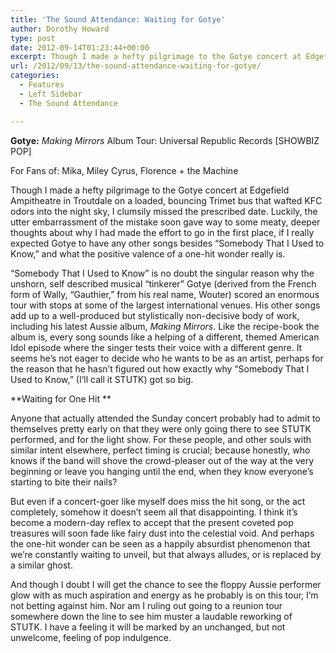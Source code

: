 ```yaml
---
title: 'The Sound Attendance: Waiting for Gotye'
author: Dorothy Howard
type: post
date: 2012-09-14T01:23:44+00:00
excerpt: Though I made a hefty pilgrimage to the Gotye concert at Edgefield Ampitheatre in Troutdale on a loaded, bouncing TriMet bus that wafted KFC odors into the night sky, I clumsily missed the prescribed date.
url: /2012/09/13/the-sound-attendance-waiting-for-gotye/
categories:
  - Features
  - Left Sidebar
  - The Sound Attendance

---
```

**Gotye:** _Making Mirrors_ Album Tour: Universal Republic Records [SHOWBIZ POP]

For Fans of: Mika, Miley Cyrus, Florence + the Machine

Though I made a hefty pilgrimage to the Gotye concert at Edgefield Ampitheatre in Troutdale on a loaded, bouncing Trimet bus that wafted KFC odors into the night sky, I clumsily missed the prescribed date. Luckily, the utter embarrassment of the mistake soon gave way to some meaty, deeper thoughts about why I had made the effort to go in the first place, if I really expected Gotye to have any other songs besides “Somebody That I Used to Know,” and what the positive valence of a one-hit wonder really is.

“Somebody That I Used to Know” is no doubt the singular reason why the unshorn, self described musical “tinkerer” Gotye (derived from the French form of Wally, “Gauthier,” from his real name, Wouter) scored an enormous tour with stops at some of the largest international venues. His other songs add up to a well-produced but stylistically non-decisive body of work, including his latest Aussie album, _Making_ _Mirrors_. Like the recipe-book the album is, every song sounds like a helping of a different, themed American Idol episode where the singer tests their voice with a different genre. It seems he’s not eager to decide who he wants to be as an artist, perhaps for the reason that he hasn’t figured out how exactly why “Somebody That I Used to Know,” (I’ll call it STUTK) got so big.

**Waiting for One Hit **

Anyone that actually attended the Sunday concert probably had to admit to themselves pretty early on that they were only going there to see STUTK performed, and for the light show. For these people, and other souls with similar intent elsewhere, perfect timing is crucial; because honestly, who knows if the band will shove the crowd-pleaser out of the way at the very beginning or leave you hanging until the end, when they know everyone’s starting to bite their nails?

But even if a concert-goer like myself does miss the hit song, or the act completely, somehow it doesn’t seem all that disappointing. I think it’s become a modern-day reflex to accept that the present coveted pop treasures will soon fade like fairy dust into the celestial void. And perhaps the one-hit wonder can be seen as a happily absurdist phenomenon that we’re constantly waiting to unveil, but that always alludes, or is replaced by a similar ghost.

And though I doubt I will get the chance to see the floppy Aussie performer glow with as much aspiration and energy as he probably is on this tour, I’m not betting against him. Nor am I ruling out going to a reunion tour somewhere down the line to see him muster a laudable reworking of STUTK. I have a feeling it will be marked by an unchanged, but not unwelcome, feeling of pop indulgence.